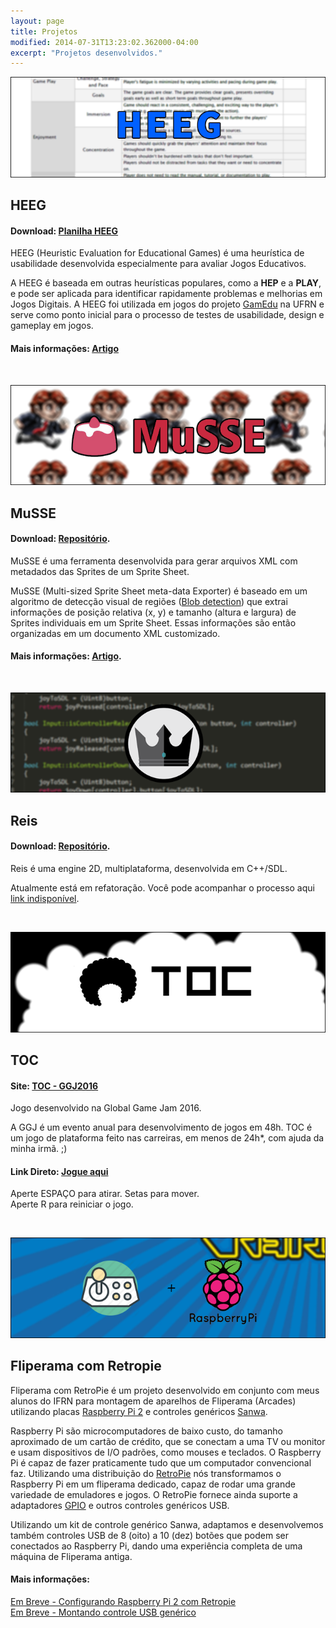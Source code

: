 ```yaml
---
layout: page
title: Projetos
modified: 2014-07-31T13:23:02.362000-04:00
excerpt: "Projetos desenvolvidos."
---
```

![HEEG](/images/projetos/heeg.png)

## HEEG
#### Download: [Planilha HEEG](https://www.dropbox.com/s/oa2994znbaklmev/HEEG.pdf?dl=0)
HEEG (Heuristic Evaluation for Educational Games) é uma heurística de usabilidade desenvolvida especialmente para avaliar Jogos Educativos.

A HEEG é baseada em outras heurísticas populares, como a **HEP** e a **PLAY**, e pode ser aplicada para identificar rapidamente problemas e melhorias em Jogos Digitais. A HEEG foi utilizada em jogos do projeto [GamEdu](http://gamedu.net/) na UFRN e serve como ponto inicial para o processo de testes de usabilidade, design e gameplay em jogos.

#### Mais informações: [Artigo](http://sbgames.org/sbgames2015/anaispdf/computacao-short/147521.pdf)
  
<br>
  
![MuSSE](/images/projetos/musse.png)

## MuSSE

#### Download: [Repositório](https://github.com/marcelomesmo/MuSSE).

MuSSE é uma ferramenta desenvolvida para gerar arquivos XML com metadados das Sprites de um Sprite Sheet.

MuSSE (Multi-sized Sprite Sheet meta-data Exporter) é baseado em um algoritmo de detecção visual de regiões ([Blob detection](https://en.wikipedia.org/wiki/Blob_detection)) que extrai informações de posição relativa (x, y) e tamanho (altura e largura) de Sprites individuais em um Sprite Sheet. Essas informações são então organizadas em um documento XML customizado.

#### Mais informações: [Artigo](http://www.sbgames.org/sbgames2015/anaispdf/computacao-full/147508.pdf).
  
<br>
  
![Reis](/images/projetos/reis.png)

## Reis
#### Download: [Repositório](https://github.com/marcelomesmo/Reis).

Reis é uma engine 2D, multiplataforma, desenvolvida em C++/SDL.

Atualmente está em refatoração. Você pode acompanhar o processo aqui [link indisponível]().

<br>

![TOC](/images/projetos/toc.png)

## TOC
#### Site: [TOC - GGJ2016](http://globalgamejam.org/2016/games/toc-0)

Jogo desenvolvido na Global Game Jam 2016.

A GGJ é um evento anual para desenvolvimento de jogos em 48h. TOC é um jogo de plataforma feito nas carreiras, em menos de 24h*, com ajuda da minha irmã. ;)

#### Link Direto: [Jogue aqui](http://marcelomesmo.github.io/TOC/)
Aperte ESPAÇO para atirar. Setas para mover.  
Aperte R para reiniciar o jogo.
  
<br>
  
![RetroPie](/images/projetos/retropie.png)

## Fliperama com Retropie

Fliperama com RetroPie é um projeto desenvolvido em conjunto com meus alunos do IFRN para montagem de aparelhos de Fliperama (Arcades) utilizando placas [Raspberry Pi 2](https://www.raspberrypi.org/products/raspberry-pi-2-model-b/) e controles genéricos [Sanwa](http://www.focusattack.com/sanwa-jlf-tprg-8ayt-sk-silent-microswitch-joystick/).  

Raspberry Pi são microcomputadores de baixo custo, do tamanho aproximado de um cartão de crédito, que se conectam a uma TV ou monitor e usam dispositivos de I/O padrões, como mouses e teclados. O Raspberry Pi é capaz de fazer praticamente tudo que um computador convencional faz. Utilizando uma distribuição do [RetroPie](http://blog.petrockblock.com/retropie/) nós transformamos o Raspberry Pi em um fliperama dedicado, capaz de rodar uma grande variedade de emuladores e jogos. O RetroPie fornece ainda suporte a adaptadores [GPIO](http://blog.petrockblock.com/2012/10/21/the-retropie-gpio-adapter/) e outros controles genéricos USB.  

Utilizando um kit de controle genérico Sanwa, adaptamos e desenvolvemos também controles USB de 8 (oito) a 10 (dez) botões que podem ser conectados ao Raspberry Pi, dando uma experiência completa de uma máquina de Fliperama antiga.  

#### Mais informações:

[Em Breve - Configurando Raspberry Pi 2 com Retropie]()  
[Em Breve - Montando controle USB genérico]()